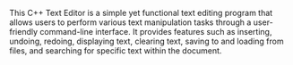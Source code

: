 This C++ Text Editor is a simple yet functional text editing program that allows users to perform various text manipulation tasks through a user-friendly command-line interface. It provides features such as inserting, undoing, redoing, displaying text, clearing text, saving to and loading from files, and searching for specific text within the document.

